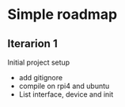 # Simple roadmap

## Iterarion 1

Initial project setup

+ add gitignore
+ compile on rpi4 and ubuntu
+ List interface, device and init